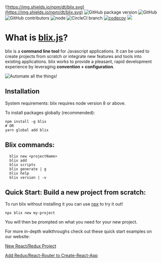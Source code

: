 ![https://img.shields.io/npm/dt/blix.svg](https://img.shields.io/npm/dt/blix.svg) ![GitHub package version](https://img.shields.io/github/package-json/v/badges/shields.svg) 
![GitHub](https://img.shields.io/github/license/mashape/apistatus.svg) 
![GitHub contributors](https://img.shields.io/github/contributors/blixjs/blix.svg) ![node](https://img.shields.io/node/v/blix.svg) ![CircleCI branch](https://img.shields.io/circleci/project/github/blixjs/blix/v_2.0.0.svg) [![codecov](https://codecov.io/gh/blixjs/blix/branch/v_2.0.0/graph/badge.svg)](https://codecov.io/gh/blixjs/blix)
[![](https://img.shields.io/badge/localhost%3Aboyz-Approved-brightgreen.svg)](https://twitter.com/LocalhostBoyz)







# What is [blix.js](https://blixjs.com)?

blix is a **command line tool** for Javascript applications. It can be used to create projects from scratch or integrate new features and tools into existing applications. blix works to provide a pleasant, rapid development experience by leveraging **convention + configuration**. 

![Automate all the things!](https://imgur.com/TfXuJlH.jpg)

## Installation

System requirements: blix requires node version 8 or above. 

To install packages globally (recommended):

```
npm install -g blix
# OR
yarn global add blix 
```

## Blix commands: 
```
  blix new <projectName>
  blix add
  blix scripts
  blix generate | g
  blix help
  blix version | -v
```  

## Quick Start: Build a new project from scratch:

To run blix without installing it you can use [npx](https://medium.com/@maybekatz/introducing-npx-an-npm-package-runner-55f7d4bd282b) to try it out!

```
npx blix new my-project 
```

You will then be prompted on what you need for your new project. 

For more in-depth walkthroughs check out these quick start examples on our website:

[New React/Redux Project](https://blixjs.com/quick-start-examples/new-react-redux-project)


[Add Redux/React-Router to Create-React-App](https://blixjs.com/quick-start-examples/create-new-react-react-router-redux-project)




